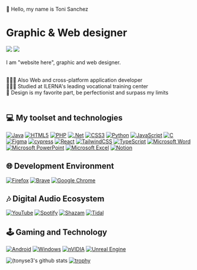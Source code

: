 👋 Hello, my name is Toni Sanchez
# Graphic & Web designer
<!-- ![Logo](https://github.com/tonyse3/GitHub-Profile/blob/e71dcd058e216ef2584e45ba65628aaac27e69f2/logo.png) -->
<a href="https://www.linkedin.com/in/tonyse3/">
<img src="https://img.shields.io/badge/linkedin-%230077B5.svg?style=for-the-badge&logo=linkedin&logoColor=white&text_decoration=none"></a>
<a href="mailto:tsanesc@gmail.com"><img src="https://img.shields.io/badge/Gmail-D14836?style=for-the-badge&logo=gmail&logoColor=white&text_decoration=none"></a>
<!--<a href="https://www.instagram.com/tonyse3/" target="_blank">
  <img src="https://img.shields.io/badge/Instagram-%23E4405F.svg?style=for-the-badge&logo=Instagram&logoColor=white"   
 alt="LinkedIn Profile">-->
</a><br/></br>
I am "website here", graphic and web designer.<br/><br/>

👩🏻‍💻 Also Web and cross-platform application developer<br/>
👩🏻‍🎓 Studied at ILERNA's leading vocational training center<br/>
🎨 Design is my favorite part, be perfectionist and surpass my limits
<br/><br/>

## 💻 My toolset and technologies <!-- https://github.com/Ileriayo/markdown-badges -->
[![Java](https://img.shields.io/badge/java-%23ED8B00.svg?style=for-the-badge&logo=openjdk&logoColor=white)](https://www.java.com)
[![HTML5](https://img.shields.io/badge/html5-%23E34F26.svg?style=for-the-badge&logo=html5&logoColor=white)](https://html.spec.whatwg.org/multipage/introduction.html)
[![PHP](https://img.shields.io/badge/php-%23777BB4.svg?style=for-the-badge&logo=php&logoColor=white)](https://www.php.net)
[![.Net](https://img.shields.io/badge/.NET-5C2D91?style=for-the-badge&logo=.net&logoColor=white)](https://www.dotnet.microsoft.com)
[![CSS3](https://img.shields.io/badge/css3-%231572B6.svg?style=for-the-badge&logo=css3&logoColor=white)](https://www.w3.org/Style/CSS/Overview.html)
[![Python](https://img.shields.io/badge/python-3670A0?style=for-the-badge&logo=python&logoColor=ffdd54)](https://www.python.org)
[![JavaScript](https://img.shields.io/badge/javascript-%23323330.svg?style=for-the-badge&logo=javascript&logoColor=%23F7DF1E)](https://www.developer.mozilla.org/docs/Web/JavaScript)
[![C](https://img.shields.io/badge/c-%2300599C.svg?style=for-the-badge&logo=c&logoColor=white)](https://www.learn-c.org)
<br/>
[![Figma](https://img.shields.io/badge/figma-%23F24E1E.svg?style=for-the-badge&logo=figma&logoColor=white)](https://www.figma.com)
[![cypress](https://img.shields.io/badge/-cypress-%23E5E5E5?style=for-the-badge&logo=cypress&logoColor=058a5e)](https://www.cypress.io)
[![React](https://img.shields.io/badge/react-%2320232a.svg?style=for-the-badge&logo=react&logoColor=%2361DAFB)](https://www.react.dev)
[![TailwindCSS](https://img.shields.io/badge/tailwindcss-%2338B2AC.svg?style=for-the-badge&logo=tailwind-css&logoColor=white)](https://www.tailwindcss.com)
[![TypeScript](https://img.shields.io/badge/typescript-%23007ACC.svg?style=for-the-badge&logo=typescript&logoColor=white)](https://www.typescriptlang.org)
[![Microsoft Word](https://img.shields.io/badge/Microsoft_Word-2B579A?style=for-the-badge&logo=microsoft-word&logoColor=white)](https://www.microsoft.com/microsoft-365/word)
[![Microsoft PowerPoint](https://img.shields.io/badge/Microsoft_PowerPoint-B7472A?style=for-the-badge&logo=microsoft-powerpoint&logoColor=white)](https://www.microsoft.com/microsoft-365/powerpoint)
[![Microsoft Excel](https://img.shields.io/badge/Microsoft_Excel-217346?style=for-the-badge&logo=microsoft-excel&logoColor=white)](https://www.microsoft.com/microsoft-365/excel)
[![Notion](https://img.shields.io/badge/Notion-%23000000.svg?style=for-the-badge&logo=notion&logoColor=white)](https://www.notion.so)

## 🌐 Development Environment
[![Firefox](https://img.shields.io/badge/Firefox-FF7139?style=for-the-badge&logo=Firefox-Browser&logoColor=white)](https://www.mozilla.org/firefox)
[![Brave](https://img.shields.io/badge/Brave-FB542B?style=for-the-badge&logo=Brave&logoColor=white)](https://www.brave.com)
[![Google Chrome](https://img.shields.io/badge/Google%20Chrome-4285F4?style=for-the-badge&logo=GoogleChrome&logoColor=white)](https://www.google.com/crhome)

## 🎶 Digital Audio Ecosystem

[![YouTube](https://img.shields.io/badge/YouTube-%23FF0000.svg?style=for-the-badge&logo=YouTube&logoColor=white)](https://www.youtube.com)
[![Spotify](https://img.shields.io/badge/Spotify-1ED760?style=for-the-badge&logo=spotify&logoColor=white)](https://www.open.spotify.com)
[![Shazam](https://img.shields.io/badge/shazam-1476FE?style=for-the-badge&logo=shazam&logoColor=white)](https://www.shazam.com)
[![Tidal](https://img.shields.io/badge/tidal-00FFFF?style=for-the-badge&logo=tidal&logoColor=black)](https://www.tidal.com)

## 🕹️ Gaming and Technology

[![Android](https://img.shields.io/badge/Android-3DDC84?style=for-the-badge&logo=android&logoColor=white)](https://www.developer.android.com)
[![Windows](https://img.shields.io/badge/Windows-0078D6?style=for-the-badge&logo=windows&logoColor=white)](https://www.microsoft.com/windows)
[![nVIDIA](https://img.shields.io/badge/nVIDIA-%2376B900.svg?style=for-the-badge&logo=nVIDIA&logoColor=white)](https://www.nvidia.com)
[![Unreal Engine](https://img.shields.io/badge/unrealengine-%23313131.svg?style=for-the-badge&logo=unrealengine&logoColor=white)](https://www.unrealengine.com)
<br/>
<!--![Riot Games](https://img.shields.io/badge/riotgames-D32936.svg?style=for-the-badge&logo=riotgames&logoColor=white)
![Square Enix](https://img.shields.io/badge/SquareEnix-%23ED1C24.svg?style=for-the-badge&logo=SquareEnix&logoColor=white)
![Epic Games](https://img.shields.io/badge/epicgames-%23313131.svg?style=for-the-badge&logo=epicgames&logoColor=white)
![Steam](https://img.shields.io/badge/steam-%23000000.svg?style=for-the-badge&logo=steam&logoColor=white)
<br/>
![Playstation](https://img.shields.io/badge/Playstation-003791?style=for-the-badge&logo=playstation&logoColor=white)
![Playstation 2](https://img.shields.io/badge/Playstation%202-003791?style=for-the-badge&logo=playstation-2&logoColor=white)
![Playstation 3](https://img.shields.io/badge/Playstation%203-003791?style=for-the-badge&logo=playstation-3&logoColor=white)
![Playstation 4](https://img.shields.io/badge/Playstation%204-003791?style=for-the-badge&logo=playstation-4&logoColor=white)
![Playstation 5](https://img.shields.io/badge/Playstation%205-003791?style=for-the-badge&logo=playstation-5&logoColor=white)
<br/>
![3DS](https://img.shields.io/badge/3DS-D12228?style=for-the-badge&logo=nintendo-3ds&logoColor=white)
![Switch](https://img.shields.io/badge/Switch-E60012?style=for-the-badge&logo=nintendo-switch&logoColor=white) -->

<!-- GitHub stats from https://github.com/tonyse3/github-readme-stats -->
![(tonyse3's github stats](https://github-readme-stats.vercel.app/api?username=tonyse3&count_private=true&show_icons=true&theme=radical&hide_rank=false)
[![trophy](https://github-profile-trophy.vercel.app/?username=tonyse3&theme=onedark)](https://github.com/ryo-ma/github-profile-trophy)

